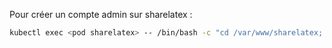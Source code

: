 Pour créer un compte admin sur sharelatex :
```sh
kubectl exec <pod sharelatex> -- /bin/bash -c "cd /var/www/sharelatex; grunt user:create-admin --email yannick.libert@gmail.com"
```
